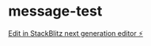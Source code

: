# message-test

[Edit in StackBlitz next generation editor ⚡️](https://stackblitz.com/~/github.com/dafisher2000/message-test)